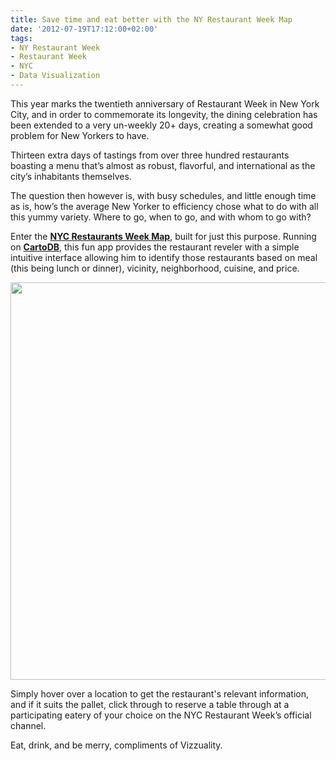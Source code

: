```yaml
---
title: Save time and eat better with the NY Restaurant Week Map
date: '2012-07-19T17:12:00+02:00'
tags:
- NY Restaurant Week
- Restaurant Week
- NYC
- Data Visualization
---
```


This year marks the twentieth anniversary of Restaurant Week in New York City, and in order to commemorate its longevity, the dining celebration has been extended to a very un-weekly 20+ days, creating a somewhat good problem for New Yorkers to have.

Thirteen extra days of tastings from over three hundred restaurants boasting a menu that’s almost as robust, flavorful, and international as the city’s inhabitants themselves.

The question then however is, with busy schedules, and little enough time as is, how’s the average New Yorker to efficiency chose what to do with all this yummy variety. Where to go, when to go, and with whom to go with?

Enter the **<a href="http://vizzuality.github.com/nyc_restaurants/">NYC Restaurants Week Map</a>**, built for just this purpose. Running on **<a href="http://www.cartodb.com">CartoDB</a>**, this fun app provides the restaurant reveler with a simple intuitive interface allowing him to identify those restaurants based on meal (this being lunch or dinner), vicinity, neighborhood, cuisine, and price.

<a href="http://vizzuality.github.com/nyc_restaurants/" title="NYC Restaurante Week Map"><img src="http://media.tumblr.com/tumblr_m7evx5Qk4p1qdoyvj.png" width="636"/></a>

Simply hover over a location to get the restaurant's relevant information, and if it suits the pallet, click through to reserve a table through at a participating eatery of your choice on the NYC Restaurant Week’s official channel.

Eat, drink, and be merry, compliments of Vizzuality. 

